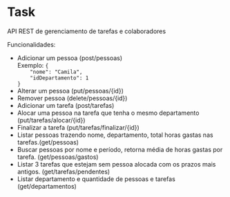 # Task
API REST de gerenciamento de tarefas e colaboradores


Funcionalidades:
<ul>
  <li> Adicionar um pessoa (post/pessoas)<br> Exemplo: <code>{
    "nome": "Camila",
    "idDepartamento": 1
}</code></li>
  <li> Alterar um pessoa (put/pessoas/{id})</li>
  <li> Remover pessoa (delete/pessoas/{id})</li>
  <li> Adicionar um tarefa (post/tarefas)</li>
  <li> Alocar uma pessoa na tarefa que tenha o mesmo departamento (put/tarefas/alocar/{id})</li>
  <li> Finalizar a tarefa (put/tarefas/finalizar/{id})</li>
  <li> Listar pessoas trazendo nome, departamento, total horas gastas nas tarefas.(get/pessoas)</li>
  <li> Buscar pessoas por nome e período, retorna média de horas gastas por tarefa. (get/pessoas/gastos)</li>
  <li> Listar 3 tarefas que estejam sem pessoa alocada com os prazos mais antigos. (get/tarefas/pendentes)</li>
  <li> Listar departamento e quantidade de pessoas e tarefas (get/departamentos)</li>
</ul>
